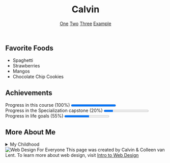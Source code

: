 <!DOCTYPE html>
<html lang="en">
<head>
    <meta charset="UTF-8">
</head>
<body>
    <header>
        <h1>Calvin</h1>
        <nav>
            <a href = "http://www.yahoo.com">One</a>
            <a href = "http://www.google.com">Two</a>
            <a href = "http://www.example.com">Three</a>
            <a href = "http://www.example.com">Example</a><br>
    </nav>
    </header>
    <section>
        <h2>Favorite Foods</h2>
        <ul>
            <li>Spaghetti</li>
            <li>Strawberries</li>
            <li>Mangos</li>
            <li>Chocolate Chip Cookies</li>
        </ul>
    </section>
    <section>
        <h2>Achievements</h2>
        Progress in this course (100%)
        <progress value="100" max="100"></progress>
        <br>
        Progress in the Specialization capstone (20%)
        <progress value="20" max="100"></progress>
        <br>
        Progress in life goals (55%)
        <progress value="55" max="100"></progress>
    </section>
    <section>
        <h2>More About Me</h2>
        <details>
            <summary>My Childhood</summary>I grew up just outside of Chicago. My childhood consisted of playing basketball, reading, creating worlds through writing, playing video games and computer gaming.
        </details>
    </section>
    <footer>
        <img src="http://www.intro-webdesign.com/images/newlogo.png" alt="Web Design For Everyone">
        This page was created by Calvin &amp; Colleen van Lent.
        To learn more about web design, visit
        <a href="http://www.intro-webdesign.com/">Intro to Web Design</a>
    </footer>
</body>
</html>
